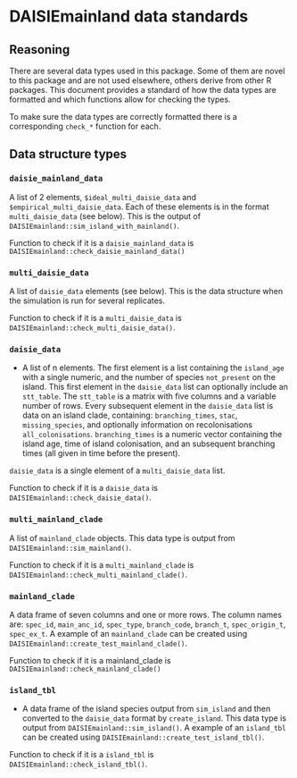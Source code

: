 # DAISIEmainland data standards

## Reasoning

There are several data types used in this package. Some of them are novel to
this package and are not used elsewhere, others derive from other R packages.
This document provides a standard of how the data types are formatted and which
functions allow for checking the types.

To make sure the data types are correctly formatted there is a corresponding
`check_*` function for each. 

## Data structure types

### `daisie_mainland_data`

A list of 2 elements, `$ideal_multi_daisie_data` and
`$empirical_multi_daisie_data`.
Each of these elements is in the format `multi_daisie_data` (see below). This
is the output of `DAISIEmainland::sim_island_with_mainland()`.

Function to check if it is a `daisie_mainland_data` is `DAISIEmainland::check_daisie_mainland_data()`

### `multi_daisie_data`

A list of `daisie_data` elements (see below). This is the data structure when the
simulation is run for several replicates.

Function to check if it is a `multi_daisie_data` is 
`DAISIEmainland::check_multi_daisie_data()`.

### `daisie_data`

* A list of n elements. The first element is a list containing the `island_age`
with a single numeric, and the number of species `not_present` on the island.
This first element in the `daisie_data` list can optionally include an
`stt_table`. The `stt_table` is a matrix with five columns and a variable number
of rows. Every subsequent element in the `daisie_data` list is data on an island
clade, containing: `branching_times`, `stac`, `missing_species`, and optionally
information on recolonisations `all_colonisations`. `branching_times` is a
numeric vector containing the island age, time of island colonisation, and an
subsequent branching times (all given in time before the present). 

`daisie_data` is a single element of a `multi_daisie_data` list.

Function to check if it is a `daisie_data` is 
`DAISIEmainland::check_daisie_data()`.

### `multi_mainland_clade`

A list of `mainland_clade` objects. This data type is output from `DAISIEmainland::sim_mainland()`.

Function to check if it is a `multi_mainland_clade` is 
`DAISIEmainland::check_multi_mainland_clade()`.

### `mainland_clade`

A data frame of seven columns and one or more rows. The column names are:
`spec_id`, `main_anc_id`, `spec_type`, `branch_code`, `branch_t`,
`spec_origin_t`, `spec_ex_t`. A example of an `mainland_clade` can be created 
using `DAISIEmainland::create_test_mainland_clade()`.

Function to check if it is a mainland_clade is 
`DAISIEmainland::check_mainland_clade()`

### `island_tbl`

* A data frame of the island species output from `sim_island` and then converted
to the `daisie_data` format by `create_island`. This data type is output from
`DAISIEmainland::sim_island()`. A example of an `island_tbl` can be created 
using `DAISIEmainland::create_test_island_tbl()`.

Function to check if it is a `island_tbl` is 
`DAISIEmainland::check_island_tbl()`.
